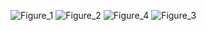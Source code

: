 ![Figure_1](https://github.com/AnnaKul5/Lab-Ram-s-algorithm-and-naive-algorithm/assets/81855902/db110fdc-a89f-4f90-922f-00ba4dbc759d)
![Figure_2](https://github.com/AnnaKul5/Lab-Ram-s-algorithm-and-naive-algorithm/assets/81855902/f58d54fe-5907-4f0b-865a-0ad5b5758ff6)
![Figure_4](https://github.com/AnnaKul5/Lab-Ram-s-algorithm-and-naive-algorithm/assets/81855902/5800fd61-f1f5-42f9-b8bd-8046551bedac)
![Figure_3](https://github.com/AnnaKul5/Lab-Ram-s-algorithm-and-naive-algorithm/assets/81855902/aa6b3e8d-f640-4ce4-bfdf-dc9d4e4aef82)
